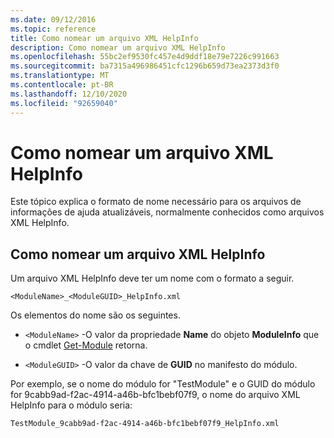 ```yaml
---
ms.date: 09/12/2016
ms.topic: reference
title: Como nomear um arquivo XML HelpInfo
description: Como nomear um arquivo XML HelpInfo
ms.openlocfilehash: 55bc2ef9530fc457e4d9ddf18e79e7226c991663
ms.sourcegitcommit: ba7315a496986451cfc1296b659d73ea2373d3f0
ms.translationtype: MT
ms.contentlocale: pt-BR
ms.lasthandoff: 12/10/2020
ms.locfileid: "92659040"
---
```

# <a name="how-to-name-a-helpinfo-xml-file"></a>Como nomear um arquivo XML HelpInfo

Este tópico explica o formato de nome necessário para os arquivos de informações de ajuda atualizáveis, normalmente conhecidos como arquivos XML HelpInfo.

## <a name="how-to-name-a-helpinfo-xml-file"></a>Como nomear um arquivo XML HelpInfo

Um arquivo XML HelpInfo deve ter um nome com o formato a seguir.

`<ModuleName>_<ModuleGUID>_HelpInfo.xml`

Os elementos do nome são os seguintes.

- `<ModuleName>` -O valor da propriedade **Name** do objeto **ModuleInfo** que o cmdlet [Get-Module](/powershell/module/Microsoft.PowerShell.Core/Get-Module) retorna.

- `<ModuleGUID>` -O valor da chave de **GUID** no manifesto do módulo.

Por exemplo, se o nome do módulo for "TestModule" e o GUID do módulo for 9cabb9ad-f2ac-4914-a46b-bfc1bebf07f9, o nome do arquivo XML HelpInfo para o módulo seria:

`TestModule_9cabb9ad-f2ac-4914-a46b-bfc1bebf07f9_HelpInfo.xml`
